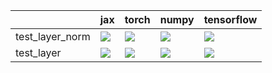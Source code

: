 |                 | jax                                                                                                                                                                                    | torch                                                                                                                                                                                  | numpy                                                                                                                                                                              | tensorflow                                                                                                                                                                             |
|:----------------|:---------------------------------------------------------------------------------------------------------------------------------------------------------------------------------------|:---------------------------------------------------------------------------------------------------------------------------------------------------------------------------------------|:-----------------------------------------------------------------------------------------------------------------------------------------------------------------------------------|:---------------------------------------------------------------------------------------------------------------------------------------------------------------------------------------|
| test_layer_norm | <a href="https://github.com/unifyai/ivy/actions/runs/3780071728/jobs/6425854736" rel="noopener noreferrer" target="_blank"><img src=https://img.shields.io/badge/-success-success></a> | <a href="https://github.com/unifyai/ivy/actions/runs/3764274830/jobs/6398552280" rel="noopener noreferrer" target="_blank"><img src=https://img.shields.io/badge/-success-success></a> | <a href="null" rel="noopener noreferrer" target="_blank"><img src=https://img.shields.io/badge/-success-success></a>                                                               | <a href="https://github.com/unifyai/ivy/actions/runs/3770958662/jobs/6411101451" rel="noopener noreferrer" target="_blank"><img src=https://img.shields.io/badge/-success-success></a> |
| test_layer      | <a href="https://github.com/unifyai/ivy/actions/runs/3780054870/jobs/6425821554" rel="noopener noreferrer" target="_blank"><img src=https://img.shields.io/badge/-failure-red></a>     | <a href="https://github.com/unifyai/ivy/actions/runs/3780054870/jobs/6425821554" rel="noopener noreferrer" target="_blank"><img src=https://img.shields.io/badge/-failure-red></a>     | <a href="https://github.com/unifyai/ivy/actions/runs/3780054870/jobs/6425821554" rel="noopener noreferrer" target="_blank"><img src=https://img.shields.io/badge/-failure-red></a> | <a href="https://github.com/unifyai/ivy/actions/runs/3780054870/jobs/6425821554" rel="noopener noreferrer" target="_blank"><img src=https://img.shields.io/badge/-failure-red></a>     |